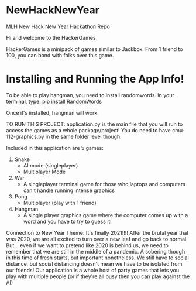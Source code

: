 # NewHackNewYear
MLH New Hack New Year Hackathon Repo

Hi and welcome to the HackerGames 

HackerGames is a minipack of games similar to Jackbox. From 1 friend to 100, you 
can bond with folks over this game. 

# Installing and Running the App Info!
To be able to play hangman, you need to install randomwords. In your terminal,
type: pip install RandomWords

Once it's installed, hangman will work. 

TO RUN THIS PROJECT: application.py is the main file that you will run to access
the games as a whole package/project! You do need to have cmu-112-graphics.py in 
the same folder level though. 

Included in this application are 5 games:
1. Snake
    - AI mode (singleplayer)
    - Multiplayer Mode
2. War
    - A singleplayer terminal game for those who laptops and computers can't
    handle running intense graphics
3. Pong
    - Multiplayer (play with 1 friend)
4. Hangman
    - A single player graphics game where the computer comes up with a word and 
    you have to try to guess it! 

Connection to New Year Theme: 
    It's finally 2021!!!! After the brutal year that was 2020, we are all 
    excited to turn over a new leaf and go back to normal. But... even if we
    want to pretend like 2020 is behind us, we need to remember that we are 
    still in the middle of a pandemic. A sobering though in this time of fresh
    starts, but important nonetheless. We still have to social distance, but
    social distancing doesn't mean we have to be isolated from our friends! Our 
    application is a whole host of party games that lets you play with multiple
    people (or if they're all busy then you can play against the AI)


